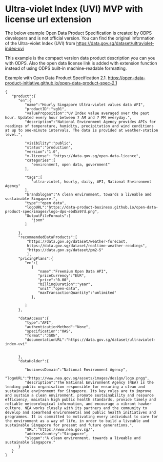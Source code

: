 
# Ultra-violet Index (UVI) MVP with license url extension

The below example Open Data Product Specification is created by ODPS developers and is not official version. You can find the original information of the Ultra-violet Index (UVI) from https://data.gov.sg/dataset/ultraviolet-index-uvi 

This example is the compact version data product description you can you with ODPS. Also the open data license link is added with extension function instead of using ODPS built-in machine-readable formatting. 

Example with Open Data Product Specification 2.1. https://open-data-product-initiative.github.io/open-data-product-spec-2.1 

```
{
   "product":{
      "en":{
         "name":"Hourly Singapore Ultra-violet values data API",
         "productID":"sg01",
         "valueProposition":"UV Index value averaged over the past hour. Updated every hour between 7 AM and 7 PM everyday.",
         "description":"National Environment Agency provides APIs for readings of temperature, humidity, precipitation and wind conditions at up to one-minute intervals. The data is provided at weather-station level.",
         
         "visibility":"public",
         "status":"production",
         "version":"1.0",
         "x-license": "https://data.gov.sg/open-data-licence",
         "categories":[
            "environment, open data, government"
         ],
         
         "tags":[
            "ultra-violet, hourly, daily, API, National Environment Agency" 
         ],
         "brandSlogan":"A clean environment, towards a liveable and sustainable Singapore.",
         "type":"open data",
         "logoURL":"https://data-product-business.github.io/open-data-product-spec/images/logo-dps-ebd5a97d.png",
         "OutputFileFormats":[
            "json"
         ]
         
      },
      "recommendedDataProducts":[
          "https://data.gov.sg/dataset/weather-forecast, 
          https://data.gov.sg/dataset/realtime-weather-readings",
          "https://data.gov.sg/dataset/pm2-5"
          ],      
      "pricingPlans":{
         "en":[
            {
               "name":"Freemium Open Data API",
               "priceCurrency":"EUR",
               "price":"0.00",
               "billingDuration":"year",
               "unit":"open-data",
               "maxTransactionQuantity":"unlimited"
            },
            
         ]
      },

      "dataAccess":{
         "type":"API",
         "authenticationMethod":"None",
         "specification":"OAS",
         "format":"JSON",
         "documentationURL":"https://data.gov.sg/dataset/ultraviolet-index-uvi"
      
     
      },
      "dataHolder":{
       
         "businessDomain":"National Environment Agency",
         "logoURL":"https://www.nea.gov.sg/assets/images/design/logo.pngg",
         "description":"The National Environment Agency (NEA) is the leading public organisation responsible for ensuring a clean and sustainable environment for Singapore. Its key roles are to improve and sustain a clean environment, promote sustainability and resource efficiency, maintain high public health standards, provide timely and reliable meteorological information, and encourage a vibrant hawker culture. NEA works closely with its partners and the community to develop and spearhead environmental and public health initiatives and programmes. It is committed to motivating every individual to care for the environment as a way of life, in order to build a liveable and sustainable Singapore for present and future generations.",
         "URL":"https://www.nea.gov.sg/",
         "addressCountry":"Singapore",
         "slogan":"A clean environment, towards a liveable and sustainable Singapore."
      }
   }
}

```